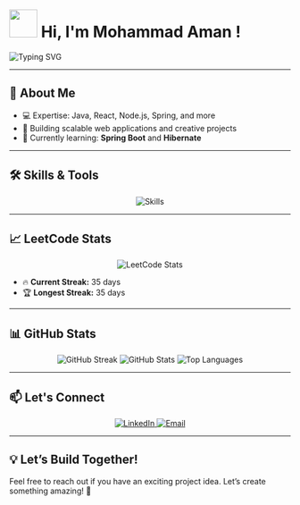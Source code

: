 # <img src="https://media.giphy.com/media/hvRJCLFzcasrR4ia7z/giphy.gif" width="50" /> **Hi, I'm Mohammad Aman !**

![Typing SVG](https://readme-typing-svg.demolab.com?font=Fira+Code&size=24&pause=1000&color=FFFFFF&center=true&vCenter=true&width=440&lines=Tech+Explorer;Open+to+Collaboration!)

---


## 🌟 **About Me**
 
- 💻 Expertise: Java, React, Node.js, Spring, and more
- 🚀 Building scalable web applications and creative projects
- 🌱 Currently learning: **Spring Boot** and **Hibernate**

---

## 🛠️ **Skills & Tools**

<div align="center">
  <img src="https://skillicons.dev/icons?i=java,js,react,nodejs,spring,docker,git,hibernate" alt="Skills" />
</div>

---

## 📈 **LeetCode Stats**

<div align="center">
  <img src="https://leetcard.jacoblin.cool/AmanBits?theme=dark&font=ABeeZee&ext=contest" alt="LeetCode Stats" />
</div>

- 🔥 **Current Streak:** 35 days  
- 🏆 **Longest Streak:** 35 days  

---

## 📊 **GitHub Stats**

<div align="center">
  <img src="https://github-readme-streak-stats.herokuapp.com/?user=amanbits&theme=radical" alt="GitHub Streak" />
  <img src="https://github-readme-stats.vercel.app/api?username=amanbits&show_icons=true&theme=radical" alt="GitHub Stats" />
  <img src="https://github-readme-stats.vercel.app/api/top-langs/?username=amanbits&layout=compact&theme=radical" alt="Top Languages" />
</div>

---

## 📫 **Let's Connect**

<div align="center">
  <a href="https://linkedin.com/in/amanbits" target="_blank">
    <img src="https://img.shields.io/badge/LinkedIn-0A66C2?style=for-the-badge&logo=linkedin&logoColor=white" alt="LinkedIn" />
  </a>
  <a href="mailto:mhdaman60@gmail.com" target="_blank">
    <img src="https://img.shields.io/badge/Gmail-D14836?style=for-the-badge&logo=gmail&logoColor=white" alt="Email" />
  </a>
</div>

---


## 💡 **Let’s Build Together!**

Feel free to reach out if you have an exciting project idea. Let’s create something amazing! 🚀
